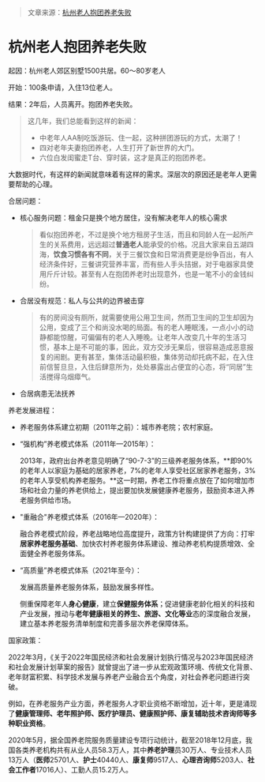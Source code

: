 > 文章来源：[杭州老人抱团养老失败](https://zeb-zx.pingan.com/zzeb0419ymez/as/kde-elaDetail-vue/module/infoDetail.html?agentNo=1120158942&informationNo=5596403&isWechatAuth=Y&newItemNo=050103&shareId=DAgd%2FoA2w%2FvvNR4r%2BRLfRW1SjEIJa%2BCWW4m7n1T%2BibQ%3D&shareSource=zeb&parentCode=860e89be-6f2a-44b2-8921-1a1d6b03fc65&requestId=253f14d9-4e77-4baf-b451-c26096098cd9&appIdName=kde&infoShareNo=1092ZJF,2611&parentOpenid=oKy5DwDBhQhVbH62U9sUOsfMT6ss&openID=oKy5DwDBhQhVbH62U9sUOsfMT6ss&wechatSignature=OU5NZFd5KzJaNW1Ca2gwdlA1ZzUrdUZPYkZ3RWZIQzRBWCtoRHVGc0kxcWZaQnFlUCsvUHQ5Q0ZxVjZWUm11UjBzS1hpcnJESmtmcQ0KSmh5M3hqdlBldz09DQo=&authorize=1698710492142OsfMT6ss&userInfo=%7B%22nickName%22%3A%22%E6%AD%A5%E3%80%81%E3%80%81%22%2C%22headimgurl%22%3A%22https%3A%2F%2Fthirdwx.qlogo.cn%2Fmmopen%2Fvi_32%2FQ0j4TwGTfTJ39iadrGYaz9R8iazvDpJ6jfmj5mkUibWIUe9PfZnapWRIertwgPgrkKr35s0Zo5MmLtw7r307fjndw%2F132%22%2C%22unionid%22%3A%22oSvQpwpXgA431_Jkw81BqRAR80KE%22%2C%22openid%22%3A%22oKy5DwDBhQhVbH62U9sUOsfMT6ss%22%2C%22unionIdSign%22%3A%22dU80alBGT1dRMDVjZ25hTFJxcENGQ2lSYXdROXpHQ1NtTCtCSkYvZE94aDQ5dFJuempWWmdFNDJBS0MrT091TzBzS1hpcnJESmtmcQ0KSmh5M3hqdlBldz09DQo%3D%22%7D)

# 杭州老人抱团养老失败

起因：杭州老人郊区别墅1500共居。60～80岁老人

开始：100条申请，入住13位老人。

结果：2年后，人员离开。抱团养老失败。



> 这几年，我们总能看到这样的新闻：
>
> - 中老年人AA制吃饭游玩、住一起，这种拼团游玩的方式，太潮了！
> - 四对老年夫妻抱团养老，人生打开了新世界的大门。
> - 六位白发闺蜜走T台、穿时装，这才是真正的抱团养老。

大数据时代，有这样的新闻就意味着有这样的需求。深层次的原因还是老年人更需要帮助的心理。



合居问题：

- 核心服务问题：租金只是换个地方居住，没有解决老年人的核心需求

  > 看似抱团养老，不过是换个地方租房子生活，而且和同龄人在一起所产生的关系费用，远远超过**普通老人**能承受的价格。况且大家来自五湖四海，**饮食习惯各有不同**，关于三餐饮食和日常消费更是纷争百出，有人经济条件好，三餐讲究营养丰富，而有些人手头拮据，对于电器家具使用斤斤计较。甚至有人在抱团养老时出现意外，也是一笔不小的金钱纠纷。

- 合居没有规范：私人与公共的边界被击穿

  > 有的房间没有厕所，就需要使用公用卫生间，然而卫生间的卫生却因为公用，变成了三个和尚没水喝的局面。有的老人睡眠浅，一点小小的动静都能惊醒，可偏偏有的老人入睡晚。让老年人改变几十年的生活习惯，基本上是不可能的事，因此，双方交涉无果后，很容易造成恶意报复的闹剧。更有甚至，集体活动最积极，集体劳动却托病不起，在入住前信誓旦旦，入住后肆意所为，处处暴露出占便宜的心态，将“同居”生活搅得乌烟瘴气。

- 合居病患无法抚养



养老发展进程：

- 养老服务体系建立初期（2011年之前）：城市养老院；农村家庭。

- “强机构”养老模式体系（2011年—2015年）： 

  2013年，政府出台养老意见明确了“90-7-3”的三级养老服务体系，**即90%的老年人以家庭为基础的居家养老，7%的老年人享受社区居家养老服务，3%的老年人享受机构养老服务。**这一时期，养老工作将重点放在了如何增加市场和社会力量的养老供给上，提出要加快发展健康养老服务，鼓励资本进入养老服务供给市场。

- "重融合"养老模式体系（2016年—2020年）：

   融合养老模式阶段，养老战略地位高度提升，政策方针构建提供了方向：打牢**居家养老服务基础**、加快农村养老服务体系建设、推动养老机构提质增效、全面健全养老服务体系。

- “高质量”养老模式体系（2021年至今）： 

  发展高质量养老服务体系，鼓励发展多样性。

  侧重保障老年人**身心健康**，建立**保健服务体系**；促进健康老龄化相关的科技和产业发展，推动与**老年健康相关的养生、旅游、文化等业**态的深度融合发展，建立基本养老服务清单制度和完善多层次养老保障体系。



国家政策：

2022年3月，《关于2022年国民经济和社会发展计划执行情况与2023年国民经济和社会发展计划草案的报告》就曾提出了进一步从宏观政策环境、传统文化背景、老年财富积累、科学技术发展与养老产业融合五个角度，对社会养老问题进行突破。

例如，在养老服务产业方面，养老服务人才职业资格不断增加，近十年，更是涌现了**健康管理师、老年照护师、医疗护理员、健康照护师、康复辅助技术咨询师等多种职业资格**。

2020年5月，据全国养老院服务质量建设专项行动统计，截至2018年12月底，我国各类养老机构共有从业人员58.3万人，其中**养老护理**员30万人、专业技术人员13万人（**医师**25701人、**护士**40440人、**康复师**9517人、**心理咨询师**5203人、**社会工作者**17016人）、工勤人员15.2万人。